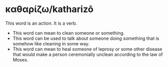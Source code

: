 # καθαρίζω/katharizō
This word is an action. It is a verb.

* This word can mean to clean someone or something.
* This word can be used to talk about someone doing something that is somehow like cleaning in some way. 
* This word can mean to heal someone of leprosy or some other disease that would make a person ceremonially unclean according to the law of Moses.
